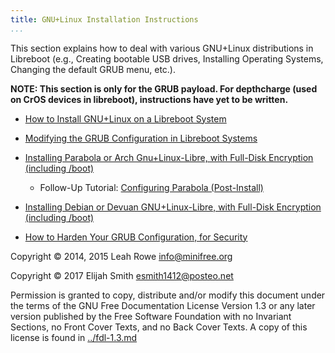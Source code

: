 ```yaml
---
title: GNU+Linux Installation Instructions
...
```


This section explains how to deal with various GNU+Linux distributions
in Libreboot (e.g., Creating bootable USB drives, Installing Operating Systems,
Changing the default GRUB menu, etc.).

**NOTE: This section is only for the GRUB payload. For depthcharge
(used on CrOS devices in libreboot), instructions have yet to be written.**

-   [How to Install GNU+Linux on a Libreboot System](grub_boot_installer.md)

-   [Modifying the GRUB Configuration in Libreboot Systems](grub_cbfs.md)

-   [Installing Parabola or Arch Gnu+Linux-Libre, with Full-Disk Encryption (including /boot)](encrypted_parabola.md)
    
    -   Follow-Up Tutorial: [Configuring Parabola (Post-Install)](configuring_parabola.md)

-   [Installing Debian or Devuan GNU+Linux-Libre, with Full-Disk Encryption (including /boot)](encrypted_debian.md)

-   [How to Harden Your GRUB Configuration, for Security](grub_hardening.md)

Copyright © 2014, 2015 Leah Rowe <info@minifree.org>

Copyright © 2017 Elijah Smith <esmith1412@posteo.net>

Permission is granted to copy, distribute and/or modify this document
under the terms of the GNU Free Documentation License Version 1.3 or any later
version published by the Free Software Foundation
with no Invariant Sections, no Front Cover Texts, and no Back Cover Texts.
A copy of this license is found in [../fdl-1.3.md](../fdl-1.3.md)

